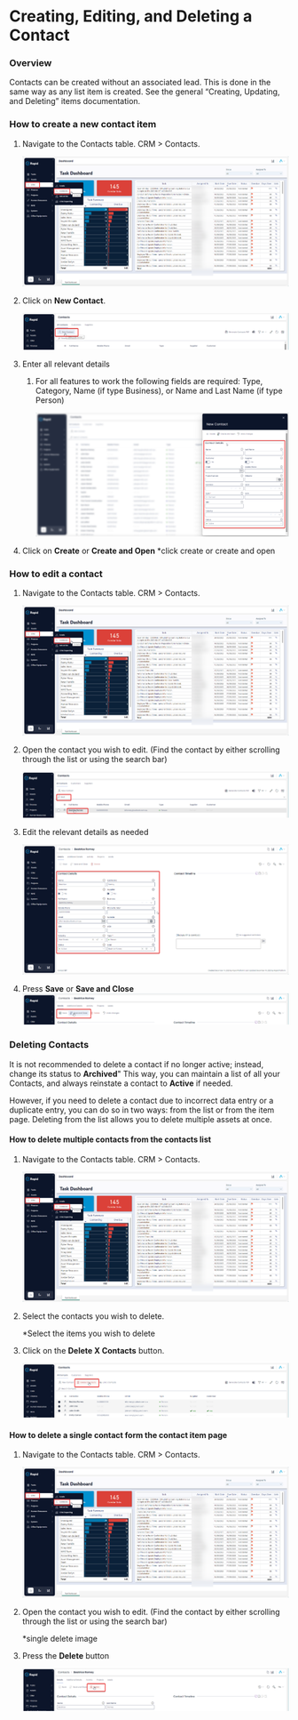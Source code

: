 # Creating, Editing, and Deleting a Contact

### Overview

Contacts can be created without an associated lead. This is done in the same way as any list item is created. See the general “Creating, Updating, and Deleting” items documentation.

### How to create a new contact item

1. Navigate to the Contacts table. CRM &gt; Contacts.  

    ![Navigate to Contacts](<Side bar navigate to Contacts.png>)

2. Click on **New Contact**.  

    ![Create new contact](<Create new contact.png>)

3. Enter all relevant details 

    1. For all features to work the following fields are required: Type, Category, Name (if type Business), or Name and Last Name (if type Person)  

        ![Fill out new contact form](<Fill out new contact form.png>)

4. Click on **Create** or **Create and Open**
    *click create or create and open

### How to edit a contact

1. Navigate to the Contacts table. CRM &gt; Contacts.  

    ![Navigate to Contacts](<Side bar navigate to Contacts.png>)

2. Open the contact you wish to edit. (Find the contact by either scrolling through the list or using the search bar)  

    ![Open the contact you wish to edit](<Open the contact you wish to edit.png>)

3. Edit the relevant details as needed  

    ![Edit the relevent details as needed](<Edit the relevent details as needed.png>)

4. Press **Save** or ****Save and Close**** ![Save or save and close](<Save or save and close.png>)

### Deleting Contacts

It is not recommended to delete a contact if no longer active; instead, change its status to **Archived**" This way, you can maintain a list of all your Contacts, and always reinstate a contact to **Active** if needed.

However, if you need to delete a contact due to incorrect data entry or a duplicate entry, you can do so in two ways: from the list or from the item page. Deleting from the list allows you to delete multiple assets at once.

#### How to delete multiple contacts from the contacts list

1. Navigate to the Contacts table. CRM &gt; Contacts.  

    ![Navigate to Contacts](<Side bar navigate to Contacts.png>)

2. Select the contacts you wish to delete.  

    *Select the items you wish to delete

3. Click on the **Delete X Contacts** button.  

    ![Multiple delete button](<Multiple delete button.png>)

#### How to delete a single contact form the contact item page

1. Navigate to the Contacts table. CRM &gt; Contacts. 

    ![Navigate to Contacts](<Side bar navigate to Contacts.png>)

2. Open the contact you wish to edit. (Find the contact by either scrolling through the list or using the search bar)  

    *single delete image

3. Press the **Delete** button  

    ![Delete button](<Delete button.png>)